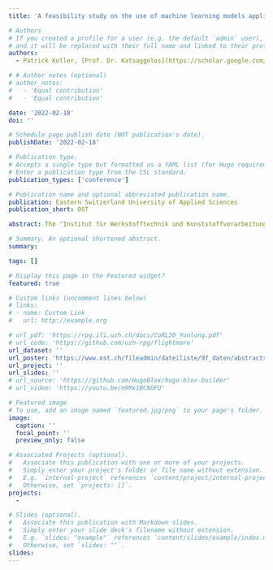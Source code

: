 ```yaml
---
title: 'A feasibility study on the use of machine learning models applied to cavity pressure curves in injection molding'

# Authors
# If you created a profile for a user (e.g. the default `admin` user), write the username (folder name) here
# and it will be replaced with their full name and linked to their profile.
authors:
  - Patrick Koller, [Prof. Dr. Katsaggelos](https://scholar.google.com/citations?user=aucB85kAAAAJ&hl=de&oi=ao), Hannes Badertscher

# # Author notes (optional)
# author_notes:
#   - 'Equal contribution'
#   - 'Equal contribution'

date: '2022-02-18'
doi: ''

# Schedule page publish date (NOT publication's date).
publishDate: '2022-02-18'

# Publication type.
# Accepts a single type but formatted as a YAML list (for Hugo requirements).
# Enter a publication type from the CSL standard.
publication_types: ['conference']

# Publication name and optional abbreviated publication name.
publication: Eastern Switzerland University of Applied Sciences
publication_short: OST

abstract: The "Institut für Werkstofftechnik und Kunststoffverarbeitung" (IWK) is a leading Swiss institute in the area of materials technology and polymers processing. One area of interest is to optimize the yield of injection molding machines. Injection molding machines are typically commissioned by an experienced operator and then run for weeks and months, where they produce millions of identical goods. To lower the amount of defective goods during this contiuous manufacturing process, it needs to be monitored at all times. Thus anomalies can be detected and corrected in a early stage. To achieve this objective, the current state-of-the-art method monitors several measurement variables during the process and stores them as persistent data in memory. Based on these measurements, manually defined features are extracted and passed into an anomaly detector. The difficulty of this approach on the one hand is the accessability of the data, as there is no unified interface across the industry. On the other hand, the data quality fluctuates across all manufacturers. The cavity pressure curve represents the pressure inside the tool during the injection molding process over time. The shape of this curve greatly affects the quality of the produced goods. The presented approach in this project focuses on utilizing this cavity pressure curve as the only feature to predict an anomaly. Several modern machine learning anomaly detection models are introduced, evaluated and compared to a simple baseline model and the state-of-the-art method. The development of such a model strongly depends on the quality of the data. Even a non-domain expert is able to spot obvious problems with the original dataset. The labels of the original dataset contain obvious anomalies, which are labeled as normal and vice versa. Since the quality of the labels provided is not ideal, a well defined anomaly definition according to the injection molding theory has been introduced. Due to the nature of the labeling procedure of the calculated labels one could argue, that the labels have been adapted to fit the model assumptions. This is partly true, but the underlaying assumption that the cavity pressure curve of normal cavity pressure curves are very similar in nature, is backed by the known theory about the injection molding process. Therefore, the original dataset could provide a possible advantage for the existing state-of-the-art models and the calculated labels could provide a possible advantage for the molding-molly-models. Therefore, the best of both label worlds has been combined to the fusion labels to balance the benefits and to prevent a covariate shift as much as possible. All available models are then evaluated on all three label definitions and demonstrate, that it is possible to detect any significant differences in the cavity pressure curves and therefore potential anomalies. The potential of the presented approach lies in the massively reduced data volume, accessibility of the measurement variable and performance comparability with the current state-of-the-art method

# Summary. An optional shortened abstract.
summary:

tags: []

# Display this page in the Featured widget?
featured: true

# Custom links (uncomment lines below)
# links:
# - name: Custom Link
#   url: http://example.org

# url_pdf: 'https://rpg.ifi.uzh.ch/docs/CoRL20_Yunlong.pdf'
# url_code: 'https://github.com/uzh-rpg/flightmare'
url_dataset: ''
url_poster: 'https://www.ost.ch/fileadmin/dateiliste/97_daten/abstracts/aed5709c-5027-49c9-9bc6-83c05a705878.pdf'
url_project: ''
url_slides: ''
# url_source: 'https://github.com/HugoBlox/hugo-blox-builder'
# url_video: 'https://youtu.be/m9Mx1BCNGFU'

# Featured image
# To use, add an image named `featured.jpg/png` to your page's folder.
image:
  caption: ''
  focal_point: ''
  preview_only: false

# Associated Projects (optional).
#   Associate this publication with one or more of your projects.
#   Simply enter your project's folder or file name without extension.
#   E.g. `internal-project` references `content/project/internal-project/index.md`.
#   Otherwise, set `projects: []`.
projects:
  - 

# Slides (optional).
#   Associate this publication with Markdown slides.
#   Simply enter your slide deck's filename without extension.
#   E.g. `slides: "example"` references `content/slides/example/index.md`.
#   Otherwise, set `slides: ""`.
slides: 
---
```

<!-- 
{{% callout note %}}
Click the _Cite_ button above to demo the feature to enable visitors to import publication metadata into their reference management software.
{{% /callout %}}

{{% callout note %}}
Create your slides in Markdown - click the _Slides_ button to check out the example.
{{% /callout %}}

Add the publication's **full text** or **supplementary notes** here. You can use rich formatting such as including [code, math, and images](https://docs.hugoblox.com/content/writing-markdown-latex/). -->
